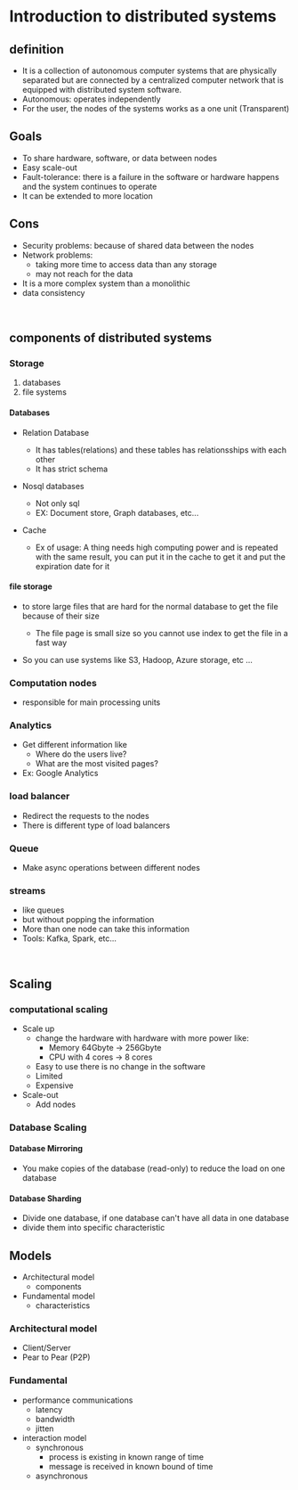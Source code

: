 # Introduction to distributed systems

## definition
   - It is a collection of autonomous computer systems that are physically separated but are connected by a centralized computer network that is equipped with distributed system software.
   - Autonomous: operates independently 
   - For the user, the nodes of the systems works as a one unit (Transparent)


## Goals
   - To share hardware, software, or data between nodes
   - Easy scale-out
   - Fault-tolerance: there is a failure in the software or hardware happens and the system continues to operate
   - It can be extended to more location

## Cons
   - Security problems: because of shared data between the nodes
   - Network problems: 
     - taking more time to access data than any storage
     - may not reach for the data 
   - It is a more complex system than a monolithic
   - data consistency

<br>

## components of distributed systems

### Storage
   1. databases
   2. file systems

#### Databases
   - Relation Database
     - It has tables(relations) and these tables has relationsships with each other
     - It has strict schema

   - Nosql databases
     - Not only sql
     - EX: Document store, Graph databases, etc...
  - Cache
    - Ex of usage: A thing needs high computing power and is repeated with the same result, you can put it in the cache to get it and put the expiration date for it

#### file storage
   - to store large files that are hard for the normal database to get the file because of their size
     - The file page is small size so you cannot use index to get the file in a fast way

   - So you can use systems like S3, Hadoop, Azure storage, etc ...

### Computation nodes
   - responsible for main processing units

### Analytics
   - Get different information like
     - Where do the users live?
     - What are the most visited pages?
   - Ex: Google Analytics

### load balancer
   - Redirect the requests to the nodes
   - There is different type of load balancers

### Queue
   - Make async operations between different nodes

### streams
   - like queues
   - but without popping the information
   - More than one node can take this information
   - Tools: Kafka, Spark, etc...

<br>

## Scaling

### computational scaling
   - Scale up
     - change the hardware with hardware with more power like:
       - Memory 64Gbyte -> 256Gbyte
       - CPU with 4 cores -> 8 cores
     - Easy to use there is no change in the software
     - Limited
     - Expensive
  - Scale-out
    - Add nodes
  
### Database Scaling

#### Database Mirroring
   - You make copies of the database (read-only) to reduce the load on one database

#### Database Sharding
   - Divide one database, if one database can't have all data in one database
   - divide them into specific characteristic

## Models
   - Architectural model
     - components
   - Fundamental model
     - characteristics

### Architectural model
   - Client/Server
   - Pear to Pear (P2P)

### Fundamental
   - performance communications
     - latency
     - bandwidth
     - jitten
   - interaction model
     - synchronous
       - process is existing in known range of time
       - message is received in known bound of time
     - asynchronous
  

